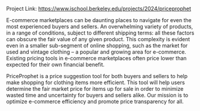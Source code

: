 Project Link: https://www.ischool.berkeley.edu/projects/2024/priceprophet

E-commerce marketplaces can be daunting places to navigate for even the most experienced buyers and sellers. An overwhelming variety of products, in a range of conditions, subject to different shipping terms: all these factors can obscure the fair value of any given product. This complexity is evident even in a smaller sub-segment of online shopping, such as the market for used and vintage clothing – a popular and growing area for e-commerce. Existing pricing tools in e-commerce marketplaces often price lower than expected for their own financial benefit. 

PriceProphet is a price suggestion tool for both buyers and sellers to help make shopping for clothing items more efficient. This tool will help users determine the fair market price for items up for sale in order to minimize wasted time and uncertainty for buyers and sellers alike. Our mission is to optimize e-commerce efficiency and promote price transparency for all.


